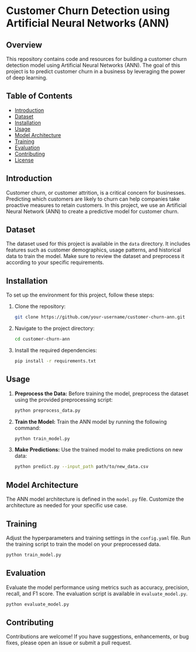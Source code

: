 # Customer Churn Detection using Artificial Neural Networks (ANN)

## Overview

This repository contains code and resources for building a customer churn detection model using Artificial Neural Networks (ANN). The goal of this project is to predict customer churn in a business by leveraging the power of deep learning.

## Table of Contents

- [Introduction](#introduction)
- [Dataset](#dataset)
- [Installation](#installation)
- [Usage](#usage)
- [Model Architecture](#model-architecture)
- [Training](#training)
- [Evaluation](#evaluation)
- [Contributing](#contributing)
- [License](#license)

## Introduction

Customer churn, or customer attrition, is a critical concern for businesses. Predicting which customers are likely to churn can help companies take proactive measures to retain customers. In this project, we use an Artificial Neural Network (ANN) to create a predictive model for customer churn.

## Dataset

The dataset used for this project is available in the `data` directory. It includes features such as customer demographics, usage patterns, and historical data to train the model. Make sure to review the dataset and preprocess it according to your specific requirements.

## Installation

To set up the environment for this project, follow these steps:

1. Clone the repository:

   ```bash
   git clone https://github.com/your-username/customer-churn-ann.git
   ```

2. Navigate to the project directory:

   ```bash
   cd customer-churn-ann
   ```

3. Install the required dependencies:

   ```bash
   pip install -r requirements.txt
   ```

## Usage

1. **Preprocess the Data:** Before training the model, preprocess the dataset using the provided preprocessing script:

   ```bash
   python preprocess_data.py
   ```

2. **Train the Model:** Train the ANN model by running the following command:

   ```bash
   python train_model.py
   ```

3. **Make Predictions:** Use the trained model to make predictions on new data:

   ```bash
   python predict.py --input_path path/to/new_data.csv
   ```

## Model Architecture

The ANN model architecture is defined in the `model.py` file. Customize the architecture as needed for your specific use case.

## Training

Adjust the hyperparameters and training settings in the `config.yaml` file. Run the training script to train the model on your preprocessed data.

```bash
python train_model.py
```

## Evaluation

Evaluate the model performance using metrics such as accuracy, precision, recall, and F1 score. The evaluation script is available in `evaluate_model.py`.

```bash
python evaluate_model.py
```

## Contributing

Contributions are welcome! If you have suggestions, enhancements, or bug fixes, please open an issue or submit a pull request.

